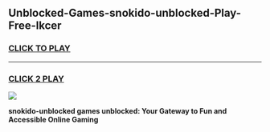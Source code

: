 
## Unblocked-Games-snokido-unblocked-Play-Free-lkcer
<h3>
<a href="https://premium76.site?title=snokido-unblocked&ref=21A">CLICK TO PLAY</a></h3>
<hr>

<h3>
<a href="https://premium76.site?title=snokido-unblocked&ref=21A">CLICK 2 PLAY</a>
  
</h3>

<a href="https://premium76.site?title=snokido-unblocked&ref=21A"><img src="https://clearcache.store/games.png"></a>


**snokido-unblocked games unblocked: Your Gateway to Fun and Accessible Online Gaming**

